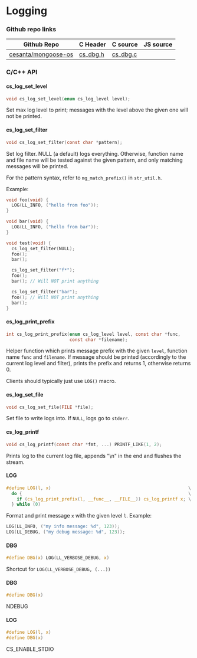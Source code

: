 # Logging
### Github repo links
| Github Repo | C Header | C source  | JS source |
| ----------- | -------- | --------  | ----------------- |
| [cesanta/mongoose-os](https://github.com/cesanta/mongoose-os) | [cs_dbg.h](https://github.com/cesanta/mongoose-os/tree/master/fw/include/cs_dbg.h) | [cs_dbg.c](https://github.com/cesanta/mongoose-os/tree/master/fw/src/cs_dbg.c)  |          |


### C/С++ API
#### cs_log_set_level

```c
void cs_log_set_level(enum cs_log_level level);
```

Set max log level to print; messages with the level above the given one will
not be printed.
 
#### cs_log_set_filter

```c
void cs_log_set_filter(const char *pattern);
```

Set log filter. NULL (a default) logs everything.
Otherwise, function name and file name will be tested against the given
pattern, and only matching messages will be printed.

For the pattern syntax, refer to `mg_match_prefix()` in `str_util.h`.

Example:
```c
void foo(void) {
  LOG(LL_INFO, ("hello from foo"));
}

void bar(void) {
  LOG(LL_INFO, ("hello from bar"));
}

void test(void) {
  cs_log_set_filter(NULL);
  foo();
  bar();

  cs_log_set_filter("f*");
  foo();
  bar(); // Will NOT print anything

  cs_log_set_filter("bar");
  foo(); // Will NOT print anything
  bar();
}
```
 
#### cs_log_print_prefix

```c
int cs_log_print_prefix(enum cs_log_level level, const char *func,
                        const char *filename);
```

Helper function which prints message prefix with the given `level`, function
name `func` and `filename`. If message should be printed (accordingly to the
current log level and filter), prints the prefix and returns 1, otherwise
returns 0.

Clients should typically just use `LOG()` macro.
 
#### cs_log_set_file

```c
void cs_log_set_file(FILE *file);
```

Set file to write logs into. If `NULL`, logs go to `stderr`.
 
#### cs_log_printf

```c
void cs_log_printf(const char *fmt, ...) PRINTF_LIKE(1, 2);
```

Prints log to the current log file, appends "\n" in the end and flushes the
stream.
 
#### LOG

```c
#define LOG(l, x)                                                    \
  do {                                                               \
    if (cs_log_print_prefix(l, __func__, __FILE__)) cs_log_printf x; \
  } while (0)
```

Format and print message `x` with the given level `l`. Example:

```c
LOG(LL_INFO, ("my info message: %d", 123));
LOG(LL_DEBUG, ("my debug message: %d", 123));
```
 
#### DBG

```c
#define DBG(x) LOG(LL_VERBOSE_DEBUG, x)
```

Shortcut for `LOG(LL_VERBOSE_DEBUG, (...))`
 
#### DBG

```c
#define DBG(x)
```
 NDEBUG 
#### LOG

```c
#define LOG(l, x)
#define DBG(x)
```
 CS_ENABLE_STDIO 
